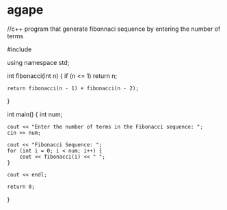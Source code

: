 # agape

//c++ program that generate  fibonnaci  sequence by entering the number of terms


#include <iostream>

using namespace std;

int fibonacci(int n) {
    if (n <= 1)
        return n;
    
    return fibonacci(n - 1) + fibonacci(n - 2);
}

int main() {
    int num;

    cout << "Enter the number of terms in the Fibonacci sequence: ";
    cin >> num;

    cout << "Fibonacci Sequence: ";
    for (int i = 0; i < num; i++) {
        cout << fibonacci(i) << " ";
    }
    
    cout << endl;

    return 0;
}



